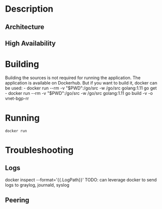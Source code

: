 # Description
## Architecture
## High Availability
# Building
Building the sources is not required for running the application. The application is available on Dockerhub. But if
you want to build it, docker can be used:
    - docker run --rm -v "$PWD":/go/src -w /go/src golang:1.11 go get
    - docker run --rm -v "$PWD":/go/src -w /go/src golang:1.11 go build -v -o vnet-bgp-rr 



# Running
    docker run 

# Troubleshooting
## Logs
 docker inspect --format='{{.LogPath}}'
TODO: can leverage docker to send logs to graylog, journald, syslog
## Peering
